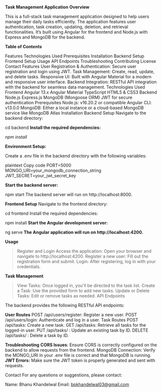**Task Management Application**
**Overview**

This is a full-stack task management application designed to help users manage their daily tasks efficiently. The application features user authentication, task creation, updating, deletion, and retrieval functionalities. It’s built using Angular for the frontend and Node.js with Express and MongoDB for the backend.

**Table of Contents**

Features
Technologies Used
Prerequisites
Installation
Backend Setup
Frontend Setup
Usage
API Endpoints
Troubleshooting
Contributing
License
Contact
Features
User Registration & Authentication: Secure user registration and login using JWT.
Task Management: Create, read, update, and delete tasks.
Responsive UI: Built with Angular Material for a modern and responsive user interface.
Backend Integration: RESTful API integration with the backend for seamless data management.
Technologies Used
Frontend
Angular 13.x
Angular Material
TypeScript
HTML5 & CSS3
Backend
Node.js
Express.js
MongoDB (Mongoose ORM)
JWT for secure authentication
Prerequisites
Node.js: v16.20.2 or compatible
Angular CLI: v13.0.0
MongoDB: Either a local instance or a cloud-based MongoDB service like MongoDB Atlas
Installation
Backend Setup
Navigate to the backend directory:

cd backend
**Install the required dependencies:**

_npm install_


**Environment Setup:**

Create a .env file in the backend directory with the following variables:

plaintext
Copy code
PORT=5000
MONGO_URI=your_mongodb_connection_string
JWT_SECRET=your_jwt_secret_key

**Start the backend server:**

npm start
The backend server will run on http://localhost:8000.

**Frontend Setup**
Navigate to the frontend directory:

cd frontend
Install the required dependencies:

npm install
**Start the Angular development server:**

ng serve
**The Angular application will run on http://localhost:4200.**

**Usage**

> Register and Login
> Access the application: Open your browser and navigate to http://localhost:4200.
> Register a new user: Fill out the registration form and submit.
> Login: After registering, log in with your credentials.

**Task Management**
> View Tasks: Once logged in, you'll be directed to the task list.
> Create a Task: Use the provided form to add new tasks.
> Update or Delete Tasks: Edit or remove tasks as needed.
> API Endpoints

The backend provides the following RESTful API endpoints:

**User Routes**
POST /api/users/register: Register a new user.
POST /api/users/login: Authenticate and log in a user.
Task Routes
POST /api/tasks: Create a new task.
GET /api/tasks: Retrieve all tasks for the logged-in user.
PUT /api/tasks/
: Update an existing task by ID.
DELETE /api/tasks/
: Delete a task by ID.


**Troubleshooting**
**CORS Issues**: Ensure CORS is correctly configured on the backend to allow requests from the frontend.
MongoDB Connection: Verify the MONGO_URI in your .env file is correct and that MongoDB is running.
**JWT Errors:** Make sure the JWT token is properly generated and sent with requests.

Contact
For any questions or suggestions, please contact:

Name: Bhanu Khandelwal
Email: bpkhandelwal03@gmail.com
